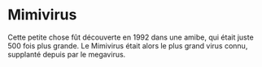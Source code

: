 # Mimivirus

Cette petite chose fût découverte en 1992 dans une amibe, qui était juste 500
fois plus grande. Le Mimivirus était alors le plus grand virus connu, supplanté
depuis par le megavirus.

